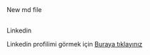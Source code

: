 ## 
New md file 

## 
Linkedin

Linkedin profilimi görmek için [Buraya tıklayınız](https://www.linkedin.com/in/kazım-ahmet-uzun-922b2017a/)
